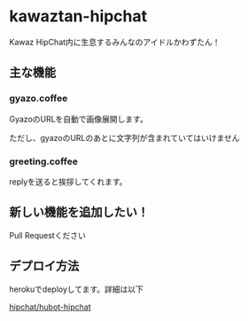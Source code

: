 # kawaztan-hipchat

Kawaz HipChat内に生息するみんなのアイドルかわずたん！

## 主な機能

### gyazo.coffee

GyazoのURLを自動で画像展開します。

ただし、gyazoのURLのあとに文字列が含まれていてはいけません

### greeting.coffee

replyを送ると挨拶してくれます。

## 新しい機能を追加したい！

Pull Requestください

## デプロイ方法

herokuでdeployしてます。詳細は以下

[hipchat/hubot-hipchat](https://github.com/hipchat/hubot-hipchat)
